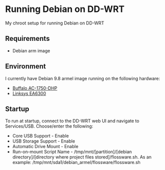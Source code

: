 # Running Debian on DD-WRT
My chroot setup for running Debian on DD-WRT

## Requirements
* Debian arm image

## Environment
I currently have Debian 9.8 armel image running on the following hardware:
* [Buffalo AC-1750-DHP](https://www.amazon.com/Buffalo-AirStation-Extreme-Wireless-WZR-1750DHP/dp/B00D69747O)
* [Linksys EA6300](https://www.linksys.com/us/support-product?pid=01t80000003KTikAAG)

## Startup
To run at startup, connect to the DD-WRT web UI and navigate to Services/USB.  Choose/enter the following:
* Core USB Support - Enable
* USB Storage Support - Enable
* Automatic Drive Mount - Enable
* Run-on-mount Script Name - /tmp/mnt/[partition]/[debian directory]/[directory where project files stored]/flossware.sh.  As an example:  /tmp/mnt/sda1/debian_armel/flossware/flossware.sh